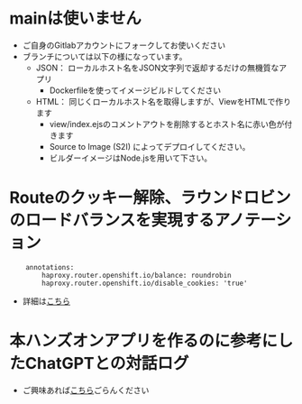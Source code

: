 # mainは使いません
- ご自身のGitlabアカウントにフォークしてお使いください
- ブランチについては以下の様になっています。
    - JSON： ローカルホスト名をJSON文字列で返却するだけの無機質なアプリ
        - Dockerfileを使ってイメージビルドしてください
    - HTML： 同じくローカルホスト名を取得しますが、ViewをHTMLで作ります
        - view/index.ejsのコメントアウトを削除するとホスト名に赤い色が付きます
        - Source to Image (S2I) によってデプロイしてください。
        - ビルダーイメージはNode.jsを用いて下さい。

# Routeのクッキー解除、ラウンドロビンのロードバランスを実現するアノテーション
```  
    annotations:
        haproxy.router.openshift.io/balance: roundrobin
        haproxy.router.openshift.io/disable_cookies: 'true'
```
- 詳細は[こちら](https://access.redhat.com/documentation/ja-jp/openshift_container_platform/3.11/html/architecture/load-balancing)

# 本ハンズオンアプリを作るのに参考にしたChatGPTとの対話ログ
-   ご興味あれば[こちら](https://chat.openai.com/share/08830155-9c0b-49da-96b7-95e227e1554f)ごらんください